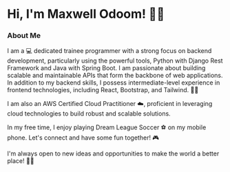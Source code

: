 # Hi, I'm Maxwell Odoom! 👨‍💻

### About Me

I am a 💻 dedicated trainee programmer with a strong focus on backend development, particularly using the powerful tools, Python with Django Rest Framework and Java with Spring Boot. I am passionate about building scalable and maintainable APIs that form the backbone of web applications. In addition to my backend skills, I possess intermediate-level experience in frontend technologies, including React, Bootstrap, and Tailwind. 🚀🔧

I am also an AWS Certified Cloud Practitioner ☁️, proficient in leveraging cloud technologies to build robust and scalable solutions.

In my free time, I enjoy playing Dream League Soccer ⚽ on my mobile phone. Let's connect and have some fun together! 🎮

I'm always open to new ideas and opportunities to make the world a better place! 🤸‍♂️

